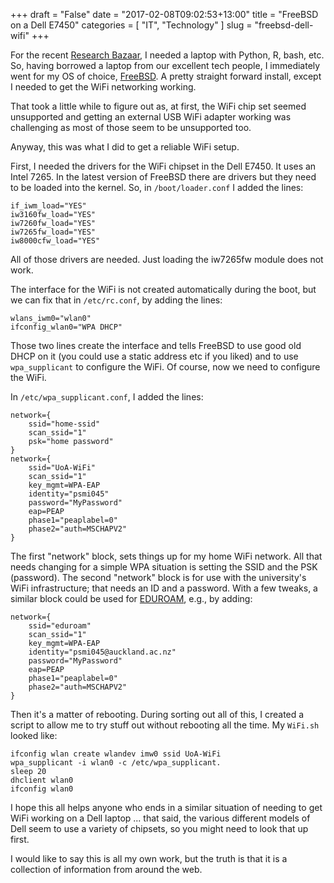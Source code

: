 +++
draft = "False"
date = "2017-02-08T09:02:53+13:00"
title = "FreeBSD on a Dell E7450"
categories = [
  "IT",
  "Technology"
]
slug = "freebsd-dell-wifi"
+++

For the recent [Research Bazaar](https://2017.resbaz.com/auckland/), I
needed a laptop with Python, R, bash, etc. So, having borrowed a
laptop from our excellent tech people, I immediately went for my OS of
choice, [FreeBSD](https://www.freebsd.org/). A pretty straight forward
install, except I needed to get the WiFi networking working.

That took a little while to figure out as, at first, the WiFi chip set
seemed unsupported and getting an external USB WiFi adapter working
was challenging as most of those seem to be unsupported too.

Anyway, this was what I did to get a reliable WiFi setup.

First, I needed the drivers for the WiFi chipset in the Dell E7450. It
uses an Intel 7265. In the latest version of FreeBSD there are drivers
but they need to be loaded into the kernel. So, in `/boot/loader.conf`
I added the lines:

	if_iwm_load="YES"
	iw3160fw_load="YES"
	iw7260fw_load="YES"
	iw7265fw_load="YES"
	iw8000cfw_load="YES"

All of those drivers are needed. Just loading the iw7265fw module does
not work.

The interface for the WiFi is not created automatically during the
boot, but we can fix that in `/etc/rc.conf`, by adding the lines:

	wlans_iwm0="wlan0"
	ifconfig_wlan0="WPA DHCP"
	
	
Those two lines create the interface and tells FreeBSD to use good old
DHCP on it (you could use a static address etc if you liked) and to
use `wpa_supplicant` to configure the WiFi. Of course, now we need to
configure the WiFi.

In `/etc/wpa_supplicant.conf`, I added the lines:

	network={
		ssid="home-ssid"
		scan_ssid="1"
		psk="home password"
	}
	network={
		ssid="UoA-WiFi"
		scan_ssid="1"
		key_mgmt=WPA-EAP
		identity="psmi045"
		password="MyPassword"
		eap=PEAP
		phase1="peaplabel=0"
		phase2="auth=MSCHAPV2"
	}
	
The first "network" block, sets things up for my home WiFi network.
All that needs changing for a simple WPA situation is setting the SSID
and the PSK (password). The second "network" block is for use with the
university's WiFi infrastructure; that needs an ID and a password.
With a few tweaks, a similar block could be used for
[EDUROAM](https://www.eduroam.org/), e.g., by adding:

	network={
		ssid="eduroam"
		scan_ssid="1"
		key_mgmt=WPA-EAP
		identity="psmi045@auckland.ac.nz"
		password="MyPassword"
		eap=PEAP
		phase1="peaplabel=0"
		phase2="auth=MSCHAPV2"
	}

Then it's a matter of rebooting. During sorting out all of this, I
created a script to allow me to try stuff out without rebooting all the
time. My `WiFi.sh` looked like:

	ifconfig wlan create wlandev imw0 ssid UoA-WiFi
	wpa_supplicant -i wlan0 -c /etc/wpa_supplicant.
	sleep 20
	dhclient wlan0
	ifconfig wlan0
	
I hope this all helps anyone who ends in a similar situation of
needing to get WiFi working on a Dell laptop ... that said, the
various different models of Dell seem to use a variety of chipsets, so
you might need to look that up first.

I would like to say this is all my own work, but the truth is that it
is a collection of information from around the web.

